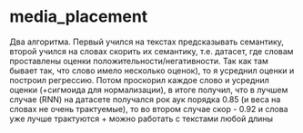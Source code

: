 # media_placement
Два алгоритма. Первый учился на текстах предсказывать семантику, второй учился на словах скорить их семантику, т.е. датасет, где словам проставлены оценки положительности/негативности. Так как там бывает так, что слово имело несколько оценок), то я усреднил оценки и построил регрессию. Потом проскорил каждое слово и усреднил оценки (+сигмоида для нормализации), в итоге получил, что в лучшем случае (RNN) на датасете получался рок аук порядка 0.85 (и веса на словах не очень трактуемые), то во втором случае скор - 0.92 и слова уже лучше трактуются + можно работать с текстами любой длины 
